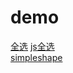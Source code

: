 # demo

[全选](https://yingxincui.github.io/demo/checkbox.html)
[js全选](https://yingxincui.github.io/demo/jscheckbox.html)
<br>
[simpleshape](https://yingxincui.github.io/demo/simpleshape.html)

